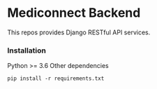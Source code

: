 # Mediconnect Backend
This repos provides Django RESTful API services.

### Installation
Python >= 3.6
Other dependencies
```angular2html
pip install -r requirements.txt
```
